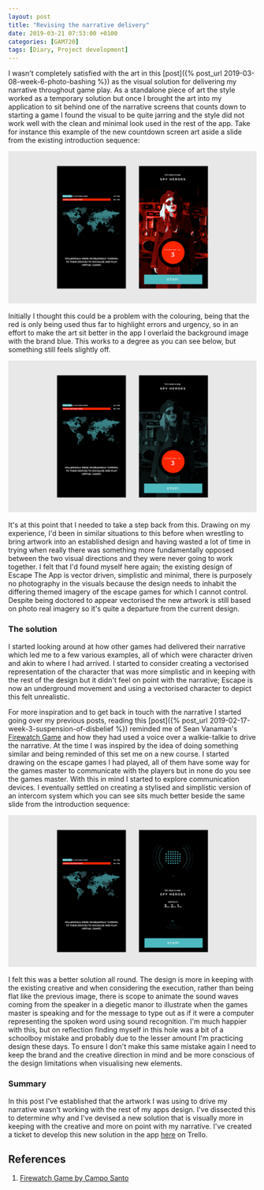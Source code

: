 ```yaml
---
layout: post
title: "Revising the narrative delivery"
date: 2019-03-21 07:53:00 +0100
categories: [GAM720]
tags: [Diary, Project development]
---
```


I wasn't completely satisfied with the art in this [post]({% post_url 2019-03-08-week-6-photo-bashing %}) as the visual solution for delivering my narrative throughout game play. As a standalone piece of art the style worked as a temporary solution but once I brought the art into my application to sit behind one of the narrative screens that counts down to starting a game I found the visual to be quite jarring and the style did not work well with the clean and minimal look used in the rest of the app. Take for instance this example of the new countdown screen art aside a slide from the existing introduction sequence:

![](/assets/img/GAM720_RevisedNarrativeDelivery--001.png)

Initially I thought this could be a problem with the colouring, being that the red is only being used thus far to highlight errors and urgency, so in an effort to make the art sit better in the app I overlaid the background image with the brand blue. This works to a degree as you can see below, but something still feels slightly off.

![](/assets/img/GAM720_RevisedNarrativeDelivery--002.png)

It's at this point that I needed to take a step back from this. Drawing on my experience, I'd been in similar situations to this before when wrestling to bring artwork into an established design and having wasted a lot of time in trying when really there was something more fundamentally opposed between the two visual directions and they were never going to work together. I felt that I'd found myself here again; the existing design of Escape The App is vector driven, simplistic and minimal, there is purposely no photography in the visuals because the design needs to inhabit the differing themed imagery of the escape games for which I cannot control. Despite being doctored to appear vectorised the new artwork is still based on photo real imagery so it's quite a departure from the current design.

### The solution

I started looking around at how other games had delivered their narrative which led me to a few various examples, all of which were character driven and akin to where I had arrived. I started to consider creating a vectorised representation of the character that was more simplistic and in keeping with the rest of the design but it didn't feel on point with the narrative; Escape is now an underground movement and using a vectorised character to depict this felt unrealistic.

For more inspiration and to get back in touch with the narrative I started going over my previous posts, reading this [post]({% post_url 2019-02-17-week-3-suspension-of-disbelief %}) reminded me of Sean Vanaman's [Firewatch Game](http://www.firewatchgame.com) and how they had used a voice over a walkie-talkie to drive the narrative. At the time I was inspired by the idea of doing something similar and being reminded of this set me on a new course. I started drawing on the escape games I had played, all of them have some way for the games master to communicate with the players but in none do you see the games master. With this in mind I started to explore communication devices. I eventually settled on creating a stylised and simplistic version of an intercom system which you can see sits much better beside the same slide from the introduction sequence:

![](/assets/img/GAM720_RevisedNarrativeDelivery--003.png)

I felt this was a better solution all round. The design is more in keeping with the existing creative and when considering the execution, rather than being flat like the previous image, there is scope to animate the sound waves coming from the speaker in a diegetic manor to illustrate when the games master is speaking and for the message to type out as if it were a computer representing the spoken word using sound recognition. I'm much happier with this, but on reflection finding myself in this hole was a bit of a schoolboy mistake and probably due to the lesser amount I'm practicing design these days. To ensure I don't make this same mistake again I need to keep the brand and the creative direction in mind and be more conscious of the design limitations when visualising new elements.

### Summary

In this post I've established that the artwork I was using to drive my narrative wasn't working with the rest of my apps design. I've dissected this to determine why and I've devised a new solution that is visually more in keeping with the creative and more on point with my narrative. I've created a ticket to develop this new solution in the app [here](https://trello.com/c/bK0JcTiR/41-dev009-develop-intercom-solution-for-delivering-narrative) on Trello.

## References

1. [Firewatch Game by Campo Santo](http://www.firewatchgame.com)
